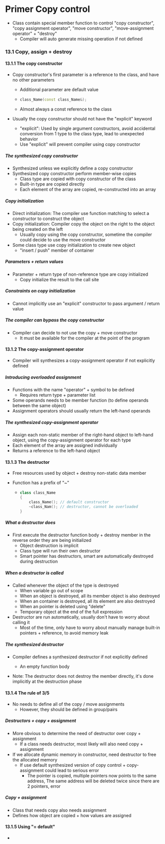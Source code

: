 # Primer Copy control

- Class contain special member function to control "copy constructor", "copy assignment operator", "move constructor", "move-assignment operator" + "destroy"
  - Compiler will auto generate missing operation if not defined

### 13.1 Copy, assign + destroy

#### 13.1.1 The copy constructor

- Copy constructor's first parameter is a reference to the class, and have no other parameters

  - Additional parameter are default value

  - ```c++
    class_Name(const class_Name&);
    ```

  - Almost always a const reference to the class

- Usually the copy constructor should not have the "explicit" keyword

  - "explicit": Used by single argument constructors, avoid accidental conversion from 1 type to the class type, lead to unexpected behavior 
  - Use "explicit" will prevent compiler using copy constructor

##### The synthesized copy constructor

- Synthesized unless we explicitly define a copy constructor
- Synthesized copy constructor perform member-wise copies
  - Class type are copied with copy constructor of the class
  - Built-in type are copied directly
  - Each element of the array are copied, re-constructed into an array

##### Copy initialization

- Direct initialization: The compiler use function matching to select a constructor to construct the object
- Copy initialization: Compiler copy the object on the right to the object being created on the left
  - Usually copy using the copy constructor, sometime the compiler could decide to use the move constructor
- Some class type use copy initialization to create new object
  - "insert / push" member of container

##### Parameters + return values

- Parameter + return type of non-reference type are copy initialized
  - Copy initialize the result to the call site

##### Constraints on copy initialization

- Cannot implicitly use an "explicit" constructor to pass argument / return value

##### The compiler can bypass the copy constructor

- Compiler can decide to not use the copy + move constructor
  - It must be available for the compiler at the point of the program

#### 13.1.2 The copy-assignment operator

- Compiler will synthesizes a copy-assignment operator if not explicitly defined

##### Introducing overloaded assignment

- Functions with the name "operator" + symbol to be defined
  - Requires return type + parameter list
- Some operands needs to be member function (to define operands between the same object)
- Assignment operators should usually return the left-hand operands

##### The synthesized copy-assignment operator

- Assign each non-static member of the right-hand object to left-hand object, using the copy-assignment operator for each type
- Each element of the array are assigned individually
- Returns a reference to the left-hand object

#### 13.1.3 The destructor

- Free resources used by object + destroy non-static data member

- Function has a prefix of "~"

  - ```c++
    class class_Name
    {
        class_Name(); // default constructor
        ~class_Nam(); // destructor, cannot be overloaded
    }
    ```

##### What a destructor does

- First execute the destructor function body + destroy member in the reverse order they are being initialized
  - Object destruction is implicit
  - Class type will run their own destructor
  - Smart pointer has destructors, smart are automatically destroyed during destruction

##### When a destructor is called

- Called whenever the object of the type is destroyed
  - When variable go out of scope
  - When an object is destroyed, all its member object is also destroyed
  - When an container is destroyed, all its element are also destroyed
  - When an pointer is deleted using "delete"
  - Temporary object at the end of the full expression
- Destructor are run automatically, usually don't have to worry about calling it
  - Most of the time, only have to worry about manually manage built-in pointers + reference, to avoid memory leak

##### The synthesized destructor

- Compiler defines a synthesized destructor if not explicitly defined
  - An empty function body

- Note: The destructor does not destroy the member directly, it's done implicitly at the destruction phase

#### 13.1.4 The rule of 3/5

- No needs to define all of the copy / move assignments
  - However, they should be defined in group/pairs

##### Destructors + copy + assignment

- More obvious to determine the need of destructor over copy + assignment
  - If a class needs destructor, most likely will also need copy + assignment
- If we allocate dynamic memory in constructor, need destructor to free the allocated memory
  - If use default synthesized version of copy control + copy-assignment could lead to serious error
    - The pointer is copied, multiple pointers now points to the same address, The same address will be deleted twice since there are 2 pointers, error

##### Copy + assignment

- Class that needs copy also needs assignment
- Defines how object are copied + how values are assigned

#### 13.1.5 Using "= default"

- 

